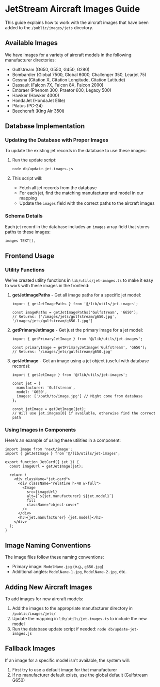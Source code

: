 # JetStream Aircraft Images Guide

This guide explains how to work with the aircraft images that have been added to the `/public/images/jets` directory.

## Available Images

We have images for a variety of aircraft models in the following manufacturer directories:

- Gulfstream (G650, G550, G450, G280)
- Bombardier (Global 7500, Global 6000, Challenger 350, Learjet 75)
- Cessna (Citation X, Citation Longitude, Citation Latitude)
- Dassault (Falcon 7X, Falcon 8X, Falcon 2000)
- Embraer (Phenom 300, Praetor 600, Legacy 500)
- Hawker (Hawker 4000)
- HondaJet (HondaJet Elite)
- Pilatus (PC-24)
- Beechcraft (King Air 350i)

## Database Implementation

### Updating the Database with Proper Images

To update the existing jet records in the database to use these images:

1. Run the update script:

   ```bash
   node db/update-jet-images.js
   ```

2. This script will:
   - Fetch all jet records from the database
   - For each jet, find the matching manufacturer and model in our mapping
   - Update the `images` field with the correct paths to the aircraft images

### Schema Details

Each jet record in the database includes an `images` array field that stores paths to these images:

```sql
images TEXT[],
```

## Frontend Usage

### Utility Functions

We've created utility functions in `lib/utils/jet-images.ts` to make it easy to work with these images in the frontend:

1. **getJetImagePaths** - Get all image paths for a specific jet model:

   ```tsx
   import { getJetImagePaths } from '@/lib/utils/jet-images';
   
   const imagePaths = getJetImagePaths('Gulfstream', 'G650');
   // Returns: ['/images/jets/gulfstream/g650.jpg', '/images/jets/gulfstream/g650-1.jpg']
   ```

2. **getPrimaryJetImage** - Get just the primary image for a jet model:

   ```tsx
   import { getPrimaryJetImage } from '@/lib/utils/jet-images';
   
   const primaryImage = getPrimaryJetImage('Gulfstream', 'G650');
   // Returns: '/images/jets/gulfstream/g650.jpg'
   ```

3. **getJetImage** - Get an image using a jet object (useful with database records):

   ```tsx
   import { getJetImage } from '@/lib/utils/jet-images';
   
   const jet = {
     manufacturer: 'Gulfstream',
     model: 'G650',
     images: ['/path/to/image.jpg'] // Might come from database
   };
   
   const jetImage = getJetImage(jet);
   // Will use jet.images[0] if available, otherwise find the correct path
   ```

### Using Images in Components

Here's an example of using these utilities in a component:

```tsx
import Image from 'next/image';
import { getJetImage } from '@/lib/utils/jet-images';

export function JetCard({ jet }) {
  const imageUrl = getJetImage(jet);
  
  return (
    <div className="jet-card">
      <div className="relative h-48 w-full">
        <Image 
          src={imageUrl} 
          alt={`${jet.manufacturer} ${jet.model}`} 
          fill 
          className="object-cover" 
        />
      </div>
      <h3>{jet.manufacturer} {jet.model}</h3>
    </div>
  );
}
```

## Image Naming Conventions

The image files follow these naming conventions:

- Primary image: `ModelName.jpg` (e.g., `g650.jpg`)
- Additional angles: `ModelName-1.jpg`, `ModelName-2.jpg`, etc.

## Adding New Aircraft Images

To add images for new aircraft models:

1. Add the images to the appropriate manufacturer directory in `/public/images/jets/`
2. Update the mapping in `lib/utils/jet-images.ts` to include the new model
3. Run the database update script if needed: `node db/update-jet-images.js`

## Fallback Images

If an image for a specific model isn't available, the system will:

1. First try to use a default image for that manufacturer
2. If no manufacturer default exists, use the global default (Gulfstream G650)
